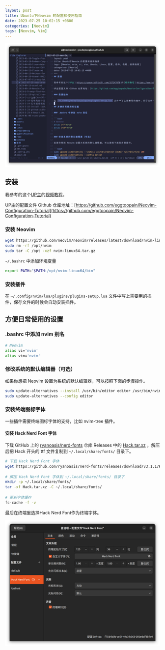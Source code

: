 ```yaml
---
layout: post
title: Ubuntu下Neovim 的配置和使用指南
date: 2023-07-25 10:02:15 +0800
categories: [Neovim]
tags: [Neovim, Vim]
---
```

![Neovim](/assets/img/2023-7-7-neovim-user-guide/nvim.jpg)

## 安装

我参考的这个[UP主](https://space.bilibili.com/327247876)的[视频教程](https://www.bilibili.com/video/BV1Td4y1578E/?share_source=copy_web&vd_source=9ac42cf3f70b167e73c61a9cf1563e1e)。

UP主的配置文件 Github 仓库地址：[https://github.com/eggtoopain/Neovim-Configuration-Tutorial](https://github.com/eggtoopain/Neovim-Configuration-Tutorial)

### 安装 Neovim

```bash
wget https://github.com/neovim/neovim/releases/latest/download/nvim-linux64.tar.gz
sudo rm -rf /opt/nvim
sudo tar -C /opt -xzf nvim-linux64.tar.gz
```

`~/.bashrc` 中添加环境变量

```bash
export PATH="$PATH:/opt/nvim-linux64/bin"
```

### 安装插件

在 `~/.config/nvim/lua/plugins/plugins-setup.lua` 文件中写上需要用的插件，保存文件的时候会自动安装插件。

## 方便日常使用的设置

### .bashrc 中添加 nvim 别名

```bash
# Neovim
alias vi='nvim'
alias vim='nvim'
```

### 修改系统的默认编辑器（可选）

如果你想把 Neovim 设置为系统的默认编辑器，可以按照下面的步骤操作。

```bash
sudo update-alternatives --install /usr/bin/editor editor /usr/bin/nvim 100
sudo update-alternatives --config editor
```

### 安装终端图标字体

一些插件需要终端图标字体的支持，比如 nvim-tree 插件。

#### 安装 Hack Nerd Font 字体

下载 GitHub 上的 [ryanoasis/nerd-fonts](https://github.com/ryanoasis/nerd-fonts) 仓库 Releases 中的 [Hack.tar.xz](https://github.com/ryanoasis/nerd-fonts/releases/download/v3.1.1/Hack.tar.xz) ，解压后把 Hack 开头的 ttf 文件复制到 `~/.local/share/fonts/` 目录下。

```bash
# 下载 Hack Nerd Font 字体
wget https://github.com/ryanoasis/nerd-fonts/releases/download/v3.1.1/Hack.tar.xz

# 解压 Hack Nerd Font 字体到 ~/.local/share/fonts/ 目录下
mkdir -p ~/.local/share/fonts/
tar -xf Hack.tar.xz -C ~/.local/share/fonts/

# 更新字体缓存
fc-cache -f -v
```

最后在终端里选择Hack Nerd Font作为终端字体。

![Hack Nerd Font](/assets/img/2023-7-7-neovim-user-guide/hack-nerd-font.jpg)
